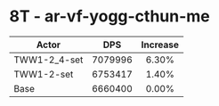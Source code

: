 # 8T - ar-vf-yogg-cthun-me
| Actor | DPS | Increase |
|---|:---:|:---:|
|TWW1-2_4-set|7079996|6.30%|
|TWW1-2-set|6753417|1.40%|
|Base|6660400|0.00%|
